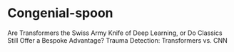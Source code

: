 # Congenial-spoon
 Are Transformers the Swiss Army Knife of  Deep Learning, or Do Classics Still Offer a Bespoke Advantage? Trauma Detection:  Transformers vs. CNN
